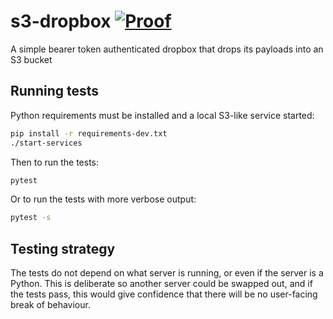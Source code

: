 # s3-dropbox [![Proof](https://github.com/uktrade/s3-dropbox/actions/workflows/test.yml/badge.svg)](https://github.com/uktrade/s3-dropbox/actions/workflows/test.yml)

A simple bearer token authenticated dropbox that drops its payloads into an S3 bucket


## Running tests

Python requirements must be installed and a local S3-like service started:

```bash
pip install -r requirements-dev.txt
./start-services
````

Then to run the tests:

```bash
pytest
````

Or to run the tests with more verbose output:

```bash
pytest -s
````


## Testing strategy

The tests do not depend on what server is running, or even if the server is a Python. This is deliberate so another server could be swapped out, and if the tests pass, this would give confidence that there will be no user-facing break of behaviour.
